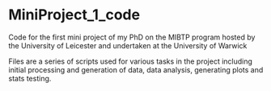 # MiniProject_1_code
Code for the first mini project of my PhD on the MIBTP program hosted by the University of Leicester and undertaken at the University of Warwick

Files are a series of scripts used for various tasks in the project including initial processing and generation of data, data analysis, generating plots and stats testing.
